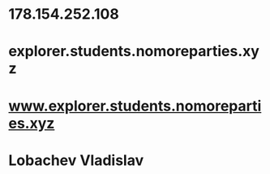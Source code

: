 # 178.154.252.108

# explorer.students.nomoreparties.xyz
# www.explorer.students.nomoreparties.xyz

# Lobachev Vladislav
